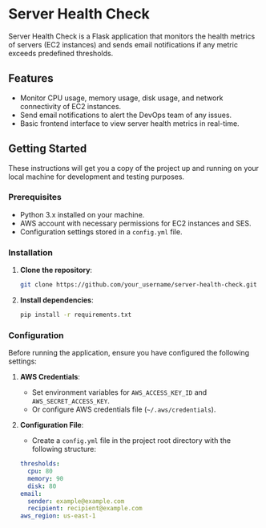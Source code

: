 # Server Health Check

Server Health Check is a Flask application that monitors the health metrics of servers (EC2 instances) and sends email notifications if any metric exceeds predefined thresholds.

## Features

- Monitor CPU usage, memory usage, disk usage, and network connectivity of EC2 instances.
- Send email notifications to alert the DevOps team of any issues.
- Basic frontend interface to view server health metrics in real-time.

## Getting Started

These instructions will get you a copy of the project up and running on your local machine for development and testing purposes.

### Prerequisites

- Python 3.x installed on your machine.
- AWS account with necessary permissions for EC2 instances and SES.
- Configuration settings stored in a `config.yml` file.

### Installation

1. **Clone the repository**:

    ```bash
    git clone https://github.com/your_username/server-health-check.git
    ```

2. **Install dependencies**:

    ```bash
    pip install -r requirements.txt
    ```

### Configuration

Before running the application, ensure you have configured the following settings:

1. **AWS Credentials**: 
   - Set environment variables for `AWS_ACCESS_KEY_ID` and `AWS_SECRET_ACCESS_KEY`.
   - Or configure AWS credentials file (`~/.aws/credentials`).

2. **Configuration File**:
   - Create a `config.yml` file in the project root directory with the following structure:

   ```yaml
   thresholds:
     cpu: 80
     memory: 90
     disk: 80
   email:
     sender: example@example.com
     recipient: recipient@example.com
   aws_region: us-east-1
